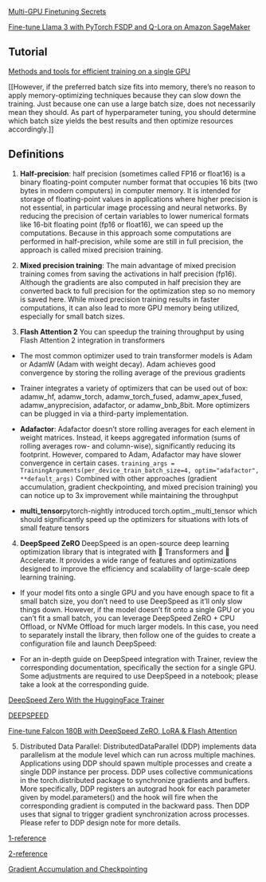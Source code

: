 [Multi-GPU Finetuning Secrets](https://medium.com/@kyeg/unlock-multi-gpu-finetuning-secrets-huggingface-models-pytorch-fsdp-explained-a58bab8f510e)

[Fine-tune Llama 3 with PyTorch FSDP and Q-Lora on Amazon SageMaker](https://www.philschmid.de/sagemaker-train-deploy-llama3)


## Tutorial

[Methods and tools for efficient training on a single GPU](https://huggingface.co/docs/transformers/en/perf_train_gpu_one) 

[[However, if the preferred batch size fits into memory, there’s no reason to apply memory-optimizing techniques because they can slow down the training. Just because one can use a large batch size, does not necessarily mean they should. As part of hyperparameter tuning, you should determine which batch size yields the best results and then optimize resources accordingly.]]


## Definitions

1. <strong>Half-precision</strong>: half precision (sometimes called FP16 or float16) is a binary floating-point computer number format that occupies 16 bits (two bytes in modern computers) in computer memory. It is intended for storage of floating-point values in applications where higher precision is not essential, in particular image processing and neural networks. By reducing the precision of certain variables to lower numerical formats like 16-bit floating point (fp16 or float16), we can speed up the computations. Because in this approach some computations are performed in half-precision, while some are still in full precision, the approach is called mixed precision training.

2. <strong>Mixed precision training</strong>: The main advantage of mixed precision training comes from saving the activations in half precision (fp16). Although the gradients are also computed in half precision they are converted back to full precision for the optimization step so no memory is saved here. While mixed precision training results in faster computations, it can also lead to more GPU memory being utilized, especially for small batch sizes.

3. <strong>Flash Attention 2</strong> You can speedup the training throughput by using Flash Attention 2 integration in transformers

- The most common optimizer used to train transformer models is Adam or AdamW (Adam with weight decay). Adam achieves good convergence by storing the rolling average of the previous gradients
- Trainer integrates a variety of optimizers that can be used out of box: adamw_hf, adamw_torch, adamw_torch_fused, adamw_apex_fused, adamw_anyprecision, adafactor, or adamw_bnb_8bit. More optimizers can be plugged in via a third-party implementation.
- <strong>Adafactor</strong>: Adafactor doesn’t store rolling averages for each element in weight matrices. Instead, it keeps aggregated information (sums of rolling averages row- and column-wise), significantly reducing its footprint. However, compared to Adam, Adafactor may have slower convergence in certain cases.
```training_args = TrainingArguments(per_device_train_batch_size=4, optim="adafactor", **default_args)```
Combined with other approaches (gradient accumulation, gradient checkpointing, and mixed precision training) you can notice up to 3x improvement while maintaining the throughput

- <strong>multi_tensor</strong>pytorch-nightly introduced torch.optim._multi_tensor which should significantly speed up the optimizers for situations with lots of small feature tensors


4. <strong> DeepSpeed ZeRO </strong>
DeepSpeed is an open-source deep learning optimization library that is integrated with 🤗 Transformers and 🤗 Accelerate. It provides a wide range of features and optimizations designed to improve the efficiency and scalability of large-scale deep learning training.

- If your model fits onto a single GPU and you have enough space to fit a small batch size, you don’t need to use DeepSpeed as it’ll only slow things down. However, if the model doesn’t fit onto a single GPU or you can’t fit a small batch, you can leverage DeepSpeed ZeRO + CPU Offload, or NVMe Offload for much larger models. In this case, you need to separately install the library, then follow one of the guides to create a configuration file and launch DeepSpeed:

- For an in-depth guide on DeepSpeed integration with Trainer, review the corresponding documentation, specifically the section for a single GPU. Some adjustments are required to use DeepSpeed in a notebook; please take a look at the corresponding guide.

[DeepSpeed Zero With the HuggingFace Trainer](https://wandb.ai/byyoung3/ml-news/reports/A-Guide-to-DeepSpeed-Zero-With-the-HuggingFace-Trainer--Vmlldzo2ODkwMDc4)

[DEEPSPEED](https://lightning.ai/docs/pytorch/stable/advanced/model_parallel/deepspeed.html)

[Fine-tune Falcon 180B with DeepSpeed ZeRO, LoRA & Flash Attention](https://www.philschmid.de/deepspeed-lora-flash-attention) 

5. Distributed Data Parallel: DistributedDataParallel (DDP) implements data parallelism at the module level which can run across multiple machines. Applications using DDP should spawn multiple processes and create a single DDP instance per process. DDP uses collective communications in the torch.distributed package to synchronize gradients and buffers. More specifically, DDP registers an autograd hook for each parameter given by model.parameters() and the hook will fire when the corresponding gradient is computed in the backward pass. Then DDP uses that signal to trigger gradient synchronization across processes. Please refer to DDP design note for more details.

[1-reference](https://pytorch.org/tutorials/intermediate/ddp_tutorial.html)

[2-reference](https://yangkky.github.io/2019/07/08/distributed-pytorch-tutorial.html)

[Gradient Accumulation and Checkpointing](https://aman.ai/primers/ai/grad-accum-checkpoint/#:~:text=Gradient%20accumulation%20is%20a%20technique,after%20each%20batch%20of%20data.)





